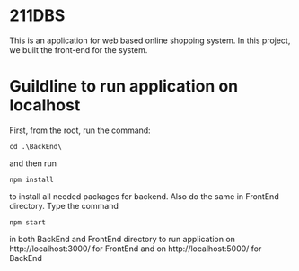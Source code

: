 # 211DBS
This is an application for web based online shopping system. In this project, we built the front-end for the system.
# Guildline to run application on localhost
First, from the root, run the command:
```
cd .\BackEnd\
```
and then run
```
npm install
```
to install all needed packages for backend.
Also do the same in FrontEnd  directory.
Type the command
```
npm start
```
in both BackEnd and FrontEnd directory to run application on http://localhost:3000/ for FrontEnd and on http://localhost:5000/ for BackEnd

